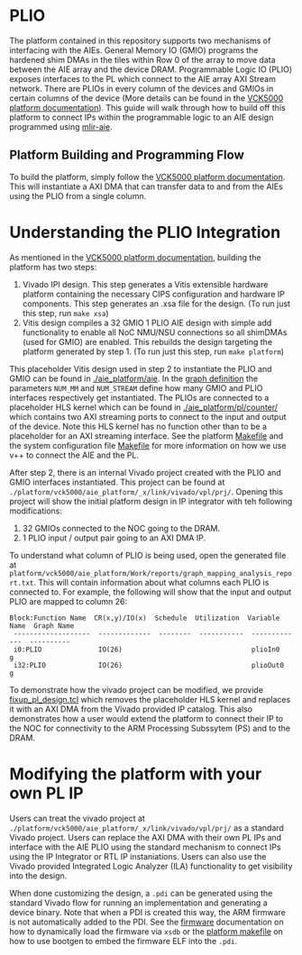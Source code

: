 # PLIO

The platform contained in this repository supports two mechanisms of interfacing with the AIEs. General Memory IO (GMIO) programs the hardened shim DMAs in the tiles within Row 0 of the array to move data between the AIE array and the device DRAM. Programmable Logic IO (PLIO) exposes interfaces to the PL which connect to the AIE array AXI Stream network. There are PLIOs in every column of the devices and GMIOs in certain columns of the device (More details can be found in the [VCK5000 platform documentation](./README.md)). This guide will walk through how to build off this platform to connect IPs within the programmable logic to an AIE design programmed using [mlir-aie](https://github.com/Xilinx/mlir-aie). 

## Platform Building and Programming Flow

To build the platform, simply follow the [VCK5000 platform documentation](./README.md). This will instantiate a AXI DMA that can transfer data to and from the AIEs using the PLIO from a single column. 

# Understanding the PLIO Integration

As mentioned in the [VCK5000 platform documentation](./README.md), building the platform has two steps:

1. Vivado IPI design. This step generates a Vitis extensible hardware platform containing the necessary CIPS configuration and hardware IP components. This step generates an .xsa file for the design. (To run just this step, run `make xsa`)
2. Vitis design compiles a 32 GMIO 1 PLIO AIE design with simple add functionality to enable all NoC NMU/NSU connections so all shimDMAs (used for GMIO) are enabled. This rebuilds the design targeting the platform generated by step 1. (To run just this step, run `make platform`)

This placeholder Vitis design used in step 2 to instantiate the PLIO and GMIO can be found in [./aie\_platform/aie](./aie_platform/aie). In the [graph definition](./aie_platform/aie/graph.h) the parameters `NUM_MM` and `NUM_STREAM` define how many GMIO and PLIO interfaces respectively get instantiated. The PLIOs are connected to a placeholder HLS kernel which can be found in [./aie\_platform/pl/counter/](./aie_platform/pl/counter/) which contains two AXI streaming ports to connect to the input and output of the device. Note this HLS kernel has no function other than to be a placeholder for an AXI streaming interface. See the platform [Makefile](./aie_platform/Makefile) and the system configuration file [Makefile](./aie_platform/system.cfg) for more information on how we use v++ to connect the AIE and the PL. 

After step 2, there is an internal Vivado project created with the PLIO and GMIO interfaces instantiated. This project can be found at `./platform/vck5000/aie_platform/_x/link/vivado/vpl/prj/`. Opening this project will show the initial platform design in IP integrator with teh following modifications:

1. 32 GMIOs connected to the NOC going to the DRAM.
2. 1 PLIO input / output pair going to an AXI DMA IP.

To understand what column of PLIO is being used, open the generated file at `platform/vck5000/aie_platform/Work/reports/graph_mapping_analysis_report.txt`. This will contain information about what columns each PLIO is connected to. For example, the following will show that the input and output PLIO are mapped to column 26:

```
Block:Function Name  CR(x,y)/IO(x)  Schedule  Utilization  Variable Name  Graph Name
 -------------------  -------------  --------  -----------  -------------  ----------
 i0:PLIO              IO(26)                                plioIn0        g
 i32:PLIO             IO(26)                                plioOut0       g
```

To demonstrate how the vivado project can be modified, we provide [fixup\_pl\_design.tcl](./aie_platform/fixup_pl_design.tcl) which removes the placeholder HLS kernel and replaces it with an AXI DMA from the Vivado provided IP catalog. This also demonstrates how a user would extend the platform to connect their IP to the NOC for connectivity to the ARM Processing Subssytem (PS) and to the DRAM. 

# Modifying the platform with your own PL IP

Users can treat the vivado project at `./platform/vck5000/aie_platform/_x/link/vivado/vpl/prj/` as a standard Vivado project. Users can replace the AXI DMA with their own PL IPs and interface with the AIE PLIO using the standard mechanism to connect IPs using the IP Integrator or RTL IP instaniations. Users can also use the Vivado provided Integrated Logic Analyzer (ILA) functionality to get visibility into the design.

When done customizing the design, a `.pdi` can be generated using the standard Vivado flow for running an implementation and generating a device binary. Note that when a PDI is created this way, the ARM firmware is not automatically added to the PDI. See the [firmware](../../firmware/) documentation on how to dynamically load the firmware via `xsdb` or the [platform makefile](./aie_platform/Makefile) on how to use bootgen to embed the firmware ELF into the `.pdi`.
